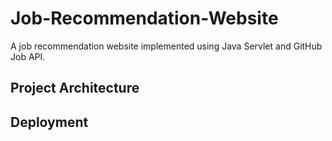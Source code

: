 # Job-Recommendation-Website

A job recommendation website implemented using Java Servlet and GitHub Job API.

## Project Architecture

## Deployment
